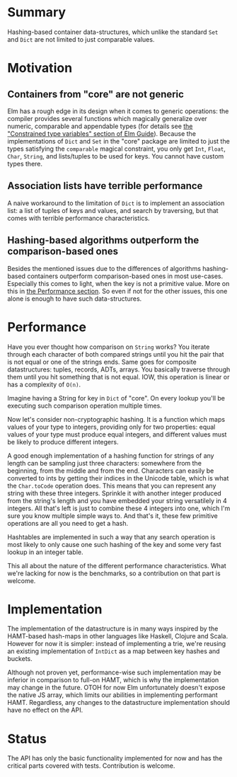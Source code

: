 # Summary

Hashing-based container data-structures, which unlike the standard `Set` and `Dict` are not limited to just comparable values.

# Motivation

## Containers from "core" are not generic

Elm has a rough edge in its design when it comes to generic operations:
the compiler provides several functions which magically generalize over numeric, comparable and appendable types
(for details see [the "Constrained type variables" section of Elm Guide](https://guide.elm-lang.org/types/reading_types.html#constrained-type-variables)). Because the implementations of `Dict` and `Set` in the "core" package are limited to just the types satisfying the `comparable` magical constraint, you only get `Int`, `Float`, `Char`, `String`, and lists/tuples to be used for keys. You cannot have custom types there.

## Association lists have terrible performance

A naive workaround to the limitation of `Dict` is to implement an association list: a list of tuples of keys and values, and search by traversing, but that comes with terrible performance characteristics.

## Hashing-based algorithms outperform the comparison-based ones

Besides the mentioned issues due to the differences of algorithms hashing-based containers outperform comparison-based ones in most use-cases. Especially this comes to light, when the key is not a primitive value. More on this in [the Performance section](#performance). So even if not for the other issues, this one alone is enough to have such data-structures.

# Performance

Have you ever thought how comparison on `String` works? You iterate through each character of both compared strings until you hit the pair that is not equal or one of the strings ends. Same goes for composite datastructures: tuples, records, ADTs, arrays. You basically traverse through them until you hit something that is not equal. IOW, this operation is linear or has a complexity of `O(n)`.

Imagine having a String for key in `Dict` of "core". On every lookup you'll be executing such comparison operation multiple times.

Now let's consider non-cryptographic hashing. It is a function which maps values of your type to integers, providing only for two properties: equal values of your type must produce equal integers, and different values must be likely to produce different integers.

A good enough implementation of a hashing function for strings of any length can be sampling just three characters: somewhere from the beginning, from the middle and from the end. Characters can easily be converted to ints by getting their indices in the Unicode table, which is what the `Char.toCode` operation does. This means that you can represent any string with these three integers. Sprinkle it with another integer produced from the string's length and you have embedded your string versatilely in 4 integers. All that's left is just to combine these 4 integers into one, which I'm sure you know multiple simple ways to. And that's it, these few primitive operations are all you need to get a hash.

Hashtables are implemented in such a way that any search operation is most likely to only cause one such hashing of the key and some very fast lookup in an integer table.

This all about the nature of the different performance characteristics. What we're lacking for now is the benchmarks, so a contribution on that part is welcome.

# Implementation

The implementation of the datastructure is in many ways inspired by the HAMT-based hash-maps in other languages like Haskell, Clojure and Scala. However for now it is simpler: instead of implementing a trie, we're reusing an existing implementation of `IntDict` as a map between key hashes and buckets.

Although not proven yet, performance-wise such implementation may be inferior in comparison to full-on HAMT, which is why the implementation may change in the future. OTOH for now Elm unfortunately doesn't expose the native JS array, which limits our abilities in implementing performant HAMT. Regardless, any changes to the datastructure implementation should have no effect on the API.

# Status

The API has only the basic functionality implemented for now and has the critical parts covered with tests. Contribution is welcome.
